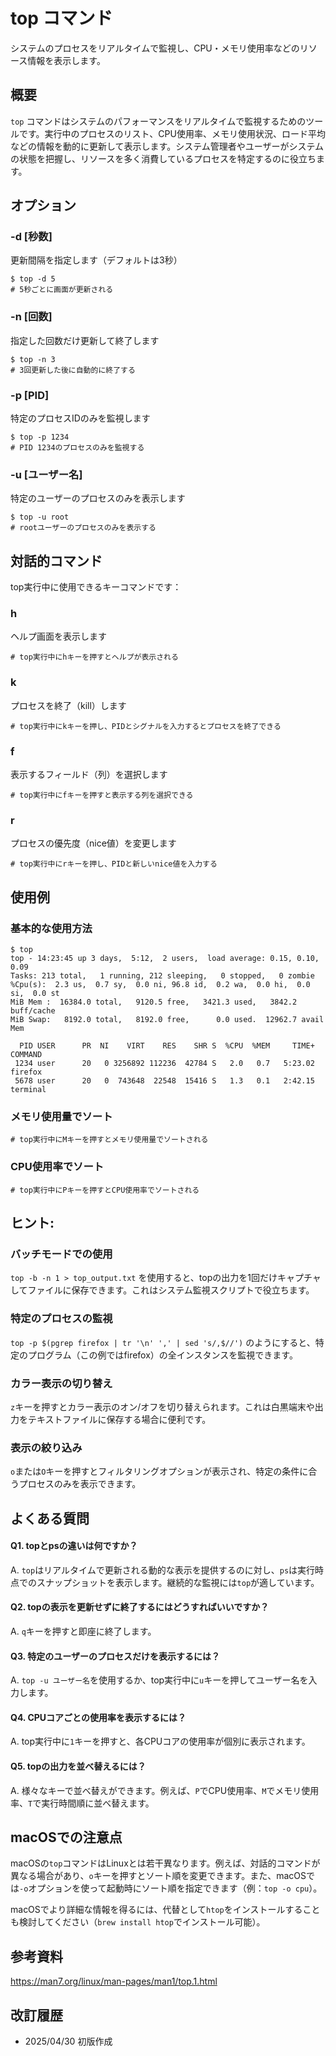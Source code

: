 # top コマンド

システムのプロセスをリアルタイムで監視し、CPU・メモリ使用率などのリソース情報を表示します。

## 概要

`top` コマンドはシステムのパフォーマンスをリアルタイムで監視するためのツールです。実行中のプロセスのリスト、CPU使用率、メモリ使用状況、ロード平均などの情報を動的に更新して表示します。システム管理者やユーザーがシステムの状態を把握し、リソースを多く消費しているプロセスを特定するのに役立ちます。

## オプション

### **-d [秒数]**

更新間隔を指定します（デフォルトは3秒）

```console
$ top -d 5
# 5秒ごとに画面が更新される
```

### **-n [回数]**

指定した回数だけ更新して終了します

```console
$ top -n 3
# 3回更新した後に自動的に終了する
```

### **-p [PID]**

特定のプロセスIDのみを監視します

```console
$ top -p 1234
# PID 1234のプロセスのみを監視する
```

### **-u [ユーザー名]**

特定のユーザーのプロセスのみを表示します

```console
$ top -u root
# rootユーザーのプロセスのみを表示する
```

## 対話的コマンド

top実行中に使用できるキーコマンドです：

### **h**

ヘルプ画面を表示します

```console
# top実行中にhキーを押すとヘルプが表示される
```

### **k**

プロセスを終了（kill）します

```console
# top実行中にkキーを押し、PIDとシグナルを入力するとプロセスを終了できる
```

### **f**

表示するフィールド（列）を選択します

```console
# top実行中にfキーを押すと表示する列を選択できる
```

### **r**

プロセスの優先度（nice値）を変更します

```console
# top実行中にrキーを押し、PIDと新しいnice値を入力する
```

## 使用例

### 基本的な使用方法

```console
$ top
top - 14:23:45 up 3 days,  5:12,  2 users,  load average: 0.15, 0.10, 0.09
Tasks: 213 total,   1 running, 212 sleeping,   0 stopped,   0 zombie
%Cpu(s):  2.3 us,  0.7 sy,  0.0 ni, 96.8 id,  0.2 wa,  0.0 hi,  0.0 si,  0.0 st
MiB Mem :  16384.0 total,   9120.5 free,   3421.3 used,   3842.2 buff/cache
MiB Swap:   8192.0 total,   8192.0 free,      0.0 used.  12962.7 avail Mem 

  PID USER      PR  NI    VIRT    RES    SHR S  %CPU  %MEM     TIME+ COMMAND
 1234 user      20   0 3256892 112236  42784 S   2.0   0.7   5:23.02 firefox
 5678 user      20   0  743648  22548  15416 S   1.3   0.1   2:42.15 terminal
```

### メモリ使用量でソート

```console
# top実行中にMキーを押すとメモリ使用量でソートされる
```

### CPU使用率でソート

```console
# top実行中にPキーを押すとCPU使用率でソートされる
```

## ヒント:

### バッチモードでの使用

`top -b -n 1 > top_output.txt` を使用すると、topの出力を1回だけキャプチャしてファイルに保存できます。これはシステム監視スクリプトで役立ちます。

### 特定のプロセスの監視

`top -p $(pgrep firefox | tr '\n' ',' | sed 's/,$//')` のようにすると、特定のプログラム（この例ではfirefox）の全インスタンスを監視できます。

### カラー表示の切り替え

`z`キーを押すとカラー表示のオン/オフを切り替えられます。これは白黒端末や出力をテキストファイルに保存する場合に便利です。

### 表示の絞り込み

`o`または`O`キーを押すとフィルタリングオプションが表示され、特定の条件に合うプロセスのみを表示できます。

## よくある質問

#### Q1. topとpsの違いは何ですか？
A. `top`はリアルタイムで更新される動的な表示を提供するのに対し、`ps`は実行時点でのスナップショットを表示します。継続的な監視には`top`が適しています。

#### Q2. topの表示を更新せずに終了するにはどうすればいいですか？
A. `q`キーを押すと即座に終了します。

#### Q3. 特定のユーザーのプロセスだけを表示するには？
A. `top -u ユーザー名`を使用するか、top実行中に`u`キーを押してユーザー名を入力します。

#### Q4. CPUコアごとの使用率を表示するには？
A. top実行中に`1`キーを押すと、各CPUコアの使用率が個別に表示されます。

#### Q5. topの出力を並べ替えるには？
A. 様々なキーで並べ替えができます。例えば、`P`でCPU使用率、`M`でメモリ使用率、`T`で実行時間順に並べ替えます。

## macOSでの注意点

macOSの`top`コマンドはLinuxとは若干異なります。例えば、対話的コマンドが異なる場合があり、`o`キーを押すとソート順を変更できます。また、macOSでは`-o`オプションを使って起動時にソート順を指定できます（例：`top -o cpu`）。

macOSでより詳細な情報を得るには、代替として`htop`をインストールすることも検討してください（`brew install htop`でインストール可能）。

## 参考資料

https://man7.org/linux/man-pages/man1/top.1.html

## 改訂履歴

- 2025/04/30 初版作成